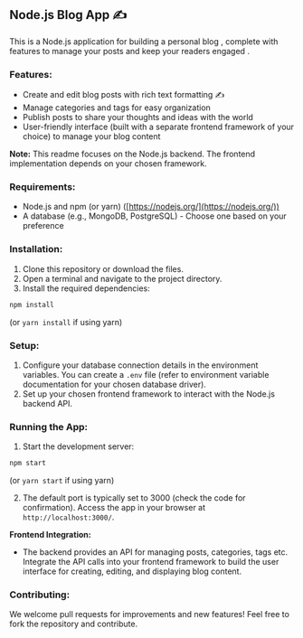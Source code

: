 ##  Node.js Blog App ✍️

This is a Node.js application for building a personal blog , complete with features to manage your posts and keep your readers engaged .

###  Features:

* Create and edit blog posts with rich text formatting ✍️
* Manage categories and tags for easy organization 
* Publish posts to share your thoughts and ideas with the world  
* User-friendly interface (built with a separate frontend framework of your choice) to manage your blog content 

**Note:** This readme focuses on the Node.js backend. The frontend implementation depends on your chosen framework.

###  Requirements:

* Node.js and npm (or yarn) ([https://nodejs.org/](https://nodejs.org/))
* A database (e.g., MongoDB, PostgreSQL) - Choose one based on your preference

###  Installation:

1. Clone this repository or download the files.
2. Open a terminal and navigate to the project directory.
3. Install the required dependencies:

```bash
npm install
```

(or `yarn install` if using yarn)

###  Setup:

1. Configure your database connection details in the environment variables. You can create a `.env` file (refer to environment variable documentation for your chosen database driver).
2. Set up your chosen frontend framework to interact with the Node.js backend API.

###  Running the App:

1. Start the development server:

```bash
npm start
```

(or `yarn start` if using yarn)

2. The default port is typically set to 3000 (check the code for confirmation). Access the app in your browser at `http://localhost:3000/`.

**Frontend Integration:**

*  The backend provides an API for managing posts, categories, tags etc. Integrate the API calls into your frontend framework to build the user interface for creating, editing, and displaying blog content.

###  Contributing:
We welcome pull requests for improvements and new features! Feel free to fork the repository and contribute. 
